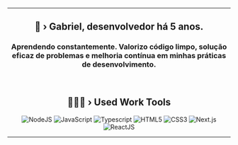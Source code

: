<div align="center">

------------------------------------------------------------------

 <h2 align="center">👀 › Gabriel, desenvolvedor há 5 anos.</h2>
<h3 aligh="center">Aprendendo constantemente. Valorizo ​​código limpo, solução eficaz de problemas e melhoria contínua em minhas práticas de desenvolvimento.</h3>
 <br>
  <h2 align="center">👨🏻‍💻 › Used Work Tools</h2>
  <img alt="NodeJS" src="https://img.shields.io/badge/node.js-%2343853D.svg?style=for-the-badge&logo=nodedotjs&logoColor=white"/>
  <img alt="JavaScript" src="https://img.shields.io/badge/javascript-%23323330.svg?style=for-the-badge&logo=javascript&logoColor=%23F7DF1E"/>
  <img alt="Typescript" src="https://img.shields.io/badge/TypeScript-0E4BFB.svg?style=for-the-badge&logo=typescript&logoColor=white"/>
  <img alt="HTML5" src="https://img.shields.io/badge/html5-%23E34F26.svg?style=for-the-badge&logo=html5&logoColor=white"/>
  <img alt="CSS3" src="https://img.shields.io/badge/css3-%231572B6.svg?style=for-the-badge&logo=css3&logoColor=white"/>
  <img alt="Next.js" src="https://img.shields.io/badge/next.js-%2343853D.svg?style=for-the-badge&logo=nextdotjs&logoColor=white&color=#FFFFFF"/>
  <img alt="ReactJS" src="https://img.shields.io/badge/ReactJS-4AA7C0.svg?style=for-the-badge&logo=react&logoColor=white"/>
  
  ------------------------------------------------------------------
  
</div>
